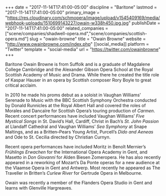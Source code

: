 +++
date = "2017-11-14T17:41:00-05:00"
discipline = "Baritone"
lastmod = "2017-11-14T17:41:00-05:00"
primary_image = "https://res.cloudinary.com/schmopera/image/upload/v1545409169/media/webhook-uploads/1510699143227/owain-w338h450.jpg.jpg"
publishDate = "2017-11-14T17:41:00-05:00"
related_companies = ["scene/companies/shadwell-opera.md","scene/companies/scottish-opera.md"]
slug = "owain-browne"
title = "Owain Browne"
website = "http://www.owainbrowne.com/index.php"
[[social_media]]
platform = "Twitter"
template = "social-media"
url = "https://twitter.com/owainbrowne"
+++

Baritone Owain Browne is from Suffolk and is a graduate of Magdalene College Cambridge and the Alexander Gibson Opera School at the Royal Scottish Academy of Music and Drama. While there he created the title role of Kaspar Hauser in an opera by Scottish composer Rory Boyle to great critical acclaim.

In 2010 he made his proms debut as a soloist in Vaughan Williams’ Serenade to Music with the BBC Scottish Symphony Orchestra conducted by Donald Runnicles at the Royal Albert Hall and covered the roles of Morales and Dancaïre for Scottish Opera’s touring production of *Carmen*.
Recent concert performances have included Vaughan Williams’ *Five Mystical Songs* in St. David’s Hall, Cardiff, Christ in Bach’s *St. John Passion* at Llandaff Cathedral and Vaughan Williams’ *Sea Symphony* at Snape Maltings, and as a Britten–Pears Young Artist, Purcell’s *Dido and Aeneas* and Ode to St. Cecilia directed by Christian Curnyn.

Recent opera performances have included Moritz in Benoît Mernier’s *Frühlings Erwachen* for the International Opera Academy in Gent, and Masetto in *Don Giovanni* for Alden Biesen Zomeropera. He has also recently appeared in a reworking of Mozart’s Da Ponte operas for a new audience at the Vlaamse Opera in Gent and Antwerp. Most recently he appeared as The Traveller in Britten’s *Curlew River* for Gertrude Opera in Melbourne.

Owain was recently a member of the Flanders Opera Studio in Gent and learns with Glenville Hargreaves.
